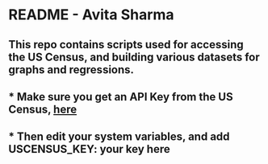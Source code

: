 # README - Avita Sharma

## This repo contains scripts used for accessing the US Census, and building various datasets for graphs and regressions.
## * Make sure you get an API Key from the US Census, [here](https://www.census.gov/developers/)
## * Then edit your system variables, and add USCENSUS_KEY: your key here

